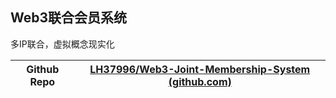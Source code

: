 ## Web3联合会员系统

多IP联合，虚拟概念现实化



| Github Repo | [LH37996/Web3-Joint-Membership-System (github.com)](https://github.com/LH37996/Web3-Joint-Membership-System) |
| ----------- | ------------------------------------------------------------ |

